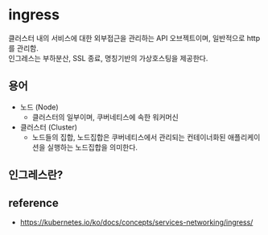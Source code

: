 # ingress
클러스터 내의 서비스에 대한 외부접근을 관리하는 API 오브젝트이며, 일반적으로 http 를 관리함.   
인그레스는 부하분산, SSL 종료, 명칭기반의 가상호스팅을 제공한다.

## 용어
* 노드 (Node)
  * 클러스터의 일부이며, 쿠버네티스에 속한 워커머신
* 클러스터 (Cluster)
  * 노드들의 집합, 노드집합은 쿠버네티스에서 관리되는 컨테이너화된 애플리케이션을 실행하는 노드집합을 의미한다.

## 인그레스란?


## reference
* https://kubernetes.io/ko/docs/concepts/services-networking/ingress/
